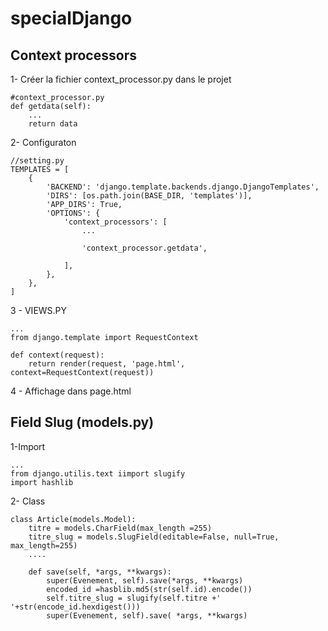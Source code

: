 # specialDjango

## Context processors

1- Créer la fichier context_processor.py dans le projet
    
    #context_processor.py
    def getdata(self):
        ...
        return data
        
 2- Configuraton
 
    //setting.py
    TEMPLATES = [
        {
            'BACKEND': 'django.template.backends.django.DjangoTemplates',
            'DIRS': [os.path.join(BASE_DIR, 'templates')],
            'APP_DIRS': True,
            'OPTIONS': {
                'context_processors': [
                    ...

                    'context_processor.getdata',

                ],
            },
        },
    ]
    
  3 - VIEWS.PY
  
    ...
    from django.template import RequestContext
    
    def context(request):
        return render(request, 'page.html', context=RequestContext(request))
        
        
4 - Affichage dans page.html


## Field Slug (models.py)

1-Import 

    ...
    from django.utilis.text iimport slugify
    import hashlib
  
2- Class

    class Article(models.Model):
        titre = models.CharField(max_length =255)
        titre_slug = models.SlugField(editable=False, null=True, max_length=255)
        ....
        
        def save(self, *args, **kwargs):
            super(Evenement, self).save(*args, **kwargs)
            encoded_id =hasblib.md5(str(self.id).encode())
            self.titre_slug = slugify(self.titre +' '+str(encode_id.hexdigest()))
            super(Evenement, self).save( *args, **kwargs)
            
            
            
           
                  
        
    
    
    
    
    
    
    
    
    



    
  
  
  
